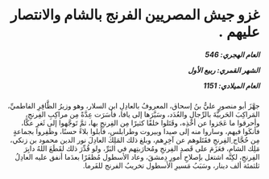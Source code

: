 <h1 dir="rtl">غزو جيش المصريين الفرنج بالشام والانتصار عليهم .</h1>

<h5 dir="rtl">العام الهجري:  546

الشهر القمري: ربيع الأول

العام الميلادي: 1151</h5>

<p dir="rtl">جهَّزَ أبو منصورٍ عليُّ بنُ إسحاق، المعروفُ بالعادِلِ ابن السلار، وهو وزيرُ الظَّافِرِ الفاطميِّ، المَراكِبَ الحَربيَّةَ بالرِّجالِ والعُدَد، وسَيَّرَها إلى يافا، فأسَرَت عِدَّةً مِن مراكِبِ الفِرنجِ، وأحرقوا ما عَجَزوا عن أخْذِه، وقَتَلوا خلقًا كثيرًا مِن الفِرنجِ بها، ثمَّ تَوجَّهوا إلى ثَغرِ عكَّا، فأنكَوا فيهم، وساروا منه إلى صيدا وبيروت وطرابلس، فأبلوا بلاءً حسنًا، وظَفِروا بجماعةٍ مِن حُجَّاج ِالفِرنجِ فقَتَلوهم عن آخِرِهم، وبلغ ذلك المَلِكَ العادِلَ نور الدين محمود بن زنكي، مَلِك الشام، فعَزَمَ على قَصدِ الفِرنجِ ومُحارَبتِهم في البَرِّ، ولو قُدِّرَ ذلك لقَطَعَ اللهُ دابِرَ الفِرنجِ، لكِنَّه اشتغل بإصلاحِ أمورِ دِمشقَ، وعاد الأسطول مُظفَرًا بعدَما أنفق عليه العادِلُ ثلثمئة ألف دينار، وسَبَبُ مَسيرِ الأسطول تخريبُ الفرنج للفَرما.</p></br>
